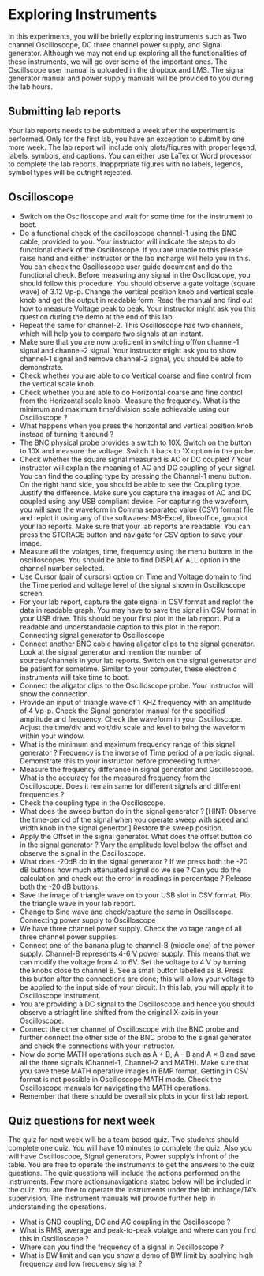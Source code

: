 Exploring Instruments
=====================


In this experiments, you will be briefly exploring instruments such as Two channel Oscilloscope, DC three channel power supply, and Signal generator. Although we may not end up exploring all the functionalities of these instruments, we will go over some of the important ones. The Oscillscope user manual is uploaded in the dropbox and LMS. The signal generator manual and power supply manuals will be provided to you during the lab hours.


Submitting lab reports
----------------------

Your lab reports needs to be submitted a week after the experiment is performed. Only for the first lab, you have an exception to submit by one more week. The lab report will include only plots/figures with proper legend, labels, symbols, and captions. You can either use LaTex or Word processor to complete the lab reports.
Inapprpriate figures with no labels, legends, symbol types will be outright rejected.

Oscilloscope
------------

* Switch on the Oscilloscope and wait for some time for the instrument to boot.
* Do a functional check of the oscilloscope channel-1 using the BNC cable, provided to you. Your instructor will indicate the steps to do functional check of the Oscilloscope. If you are unable to this please raise hand and either instructor or the lab incharge will help you in this. You can check the Oscilloscope user guide document and do the functional check. Before measuring any signal in the Oscilloscope, you should follow this procedure. You should observe a gate voltage (square wave) of 3.12 Vp-p. Change the vertical position knob and vertical scale knob and get the output in readable form. Read the manual and find out how to measure Voltage peak to peak. Your instructor might ask you this question during the demo at the end of this lab.
* Repeat the same for channel-2. This Oscilloscope has two channels, which will help you to compare two signals at an instant.
* Make sure that you are now proficient in switching off/on channel-1 signal and channel-2 signal. Your instructor might ask you to show channel-1 signal and remove channel-2 signal, you should be able to demonstrate.
* Check whether you are able to do Vertical coarse and fine control from the vertical scale knob.
* Check whether you are able to do Horizontal coarse and fine control from the Horizontal scale knob. Measure the frequency. What is the minimum and maximum time/division scale achievable using our Oscilloscope ?
* What happens when you press the horizontal and vertical position knob instead of turning it around ?
* The BNC physical probe provides a switch to 10X. Switch on the button to 10X and measure the
voltage. Switch it back to 1X option in the probe.
* Check whether the square signal measured is AC or DC coupled ? Your instructor will explain the meaning of AC and DC coupling of your signal. You can find the coupling type by pressing the Channel-1 menu button. On the right hand side, you should be able to see the Coupling type. Justify the difference. Make sure you capture the images of AC and DC coupled using any USB compliant device. For capturing the waveform, you will save the waveform in Comma separated value (CSV) format file and replot it using any of the softwares: MS-Excel, libreoffice, gnuplot your lab reports. Make sure that your lab reports are readable. You can press the STORAGE button and navigate for CSV option to save your image.
* Measure all the volatges, time, frequency using the menu buttons in the oscilloscopes. You should be able to find DISPLAY ALL option in the channel number selected.
* Use Cursor (pair of cursors) option on Time and Voltage domain to find the Time period and voltage level of the signal shown in Oscilloscope screen.
* For your lab report, capture the gate signal in CSV format and replot the data in readable graph. You may have to save the signal in CSV format in your USB drive. This should be your first plot in the lab report. Put a readable and understandable caption to this plot in the report.
Connecting signal generator to Oscilloscope
* Connect another BNC cable having aligator clips to the signal generator. Look at the signal generator and mention the number of sources/channels in your lab reports. Switch on the signal generator and be patient for sometime. Similar to your computer, these electronic instruments will take time to boot.
* Connect the aligator clips to the Oscilloscope probe. Your instructor will show the connection.
* Provide an input of triangle wave of 1 KHZ frequency with an amplitude of 4 Vp-p. Check the Signal generator manual for the specified amplitude and frequency. Check the waveform in your Oscilloscope. Adjust the time/div and volt/div scale and level to bring the waveform within your window.
* What is the minimum and maximum frequency range of this signal generator ? Frequency is the inverse of Time period of a periodic signal. Demonstrate this to your instructor before proceeding further.
* Measure the frequency differance in signal generator and Oscilloscope. What is the accuracy for the measured frequency from the Oscilloscope. Does it remain same for different signals and different frequencies ?
* Check the coupling type in the Oscilloscope.
* What does the sweep button do in the signal generator ? [HINT: Observe the time-period of the signal
when you operate sweep with speed and width knob in the signal genertor.] Restore the sweep position.
* Apply the Offset in the signal generator. What does the offset button do in the signal generator ? Vary the amplitude level below the offset and observe the signal in the Oscilloscope.
* What does -20dB do in the signal generator ? If we press both the -20 dB buttons how much attenuated signal do we see ? Can you do the calculation and check out the error in readings in percentage ? Release both the -20 dB buttons.
* Save the image of triangle wave on to your USB slot in CSV format. Plot the triangle wave in your lab report.
* Change to Sine wave and check/capture the same in Oscillscope.
Connecting power supply to Oscilloscope
* We have three channel power supply. Check the voltage range of all three channel power supplies.
* Connect one of the banana plug to channel-B (middle one) of the power supply. Channel-B represents 4-6 V power supply. This means that we can modify the voltage from 4 to 6V. Set the voltage to 4 V by turning the knobs close to channel B. See a small button labelled as B. Press this button after the connections are done; this will allow your voltage to be applied to the input side of your circuit. In this lab, you will apply it to Oscilloscope instrument.
* You are providing a DC signal to the Oscilloscope and hence you should observe a striaght line shifted from the original X-axis in your Oscilloscope.
* Connect the other channel of Oscilloscope with the BNC probe and further connect the other side of the BNC probe to the signal generator and check the connections with your instructor.
* Now do some MATH operations such as A + B, A - B and A × B and save all the three signals (Channel-1, Channel-2 and MATH). Make sure that you save these MATH operative images in BMP format. Getting in CSV format is not possible in Oscilloscope MATH mode. Check the Oscilloscope manuals for navigating the MATH operations.
* Remember that there should be overall six plots in your first lab report.

Quiz questions for next week
----------------------------

The quiz for next week will be a team based quiz. Two students should complete one quiz. You will have 10 minutes to complete the quiz. Also you will have Oscilloscope, Signal generators, Power supply’s infront of the table. You are free to operate the instruments to get the answers to the quiz questions. The quiz questions will include the actions performed on the instruments. Few more actions/navigations stated below will be included in the quiz. You are free to operate the instruments under the lab incharge/TA’s supervision. The instrument manuals will provide further help in understanding the operations.
* What is GND coupling, DC and AC coupling in the Oscilloscope ?
* What is RMS, average and peak-to-peak volatge and where can you find this in Oscilloscope ?
* Where can you find the frequency of a signal in Oscilloscope ?
* What is BW limit and can you show a demo of BW limit by applying high frequency and low frequency signal ?


